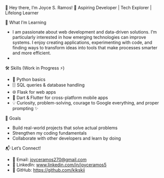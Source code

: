 👋 Hey there, I’m Joyce S. Ramos!
 🚀 Aspiring Developer | Tech Explorer | Lifelong Learner

🌱 What I’m Learning
  - I am passionate about web development and data-driven solutions. I’m particularly interested in how emerging technologies can improve systems. I enjoy creating applications, experimenting with code, and finding ways to transform ideas into tools that make processes smarter and more efficient.
  - 
🛠️ Skills (Work in Progress ⚡)
  - 🐍 Python basics
  - 🗄️ SQL queries & database handling
  - 🌐 Flask for web apps
  - 📱 Dart & Flutter for cross-platform mobile apps
  - 💡 Curiosity, problem-solving, courage to Google everything, and proper prompting ✨

🎯 Goals
  - Build real-world projects that solve actual problems
  - Strengthen my coding fundamentals
  - Collaborate with other developers and learn by doing

📬 Let’s Connect!
  - 💌 Email: joyceramos270@gmail.com
  - 🔗 LinkedIn: www.linkedin.com/in/joyceramos5
  - 🐙 GitHub: https://github.com/kikskii

